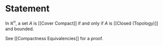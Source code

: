 # Statement

In $\mathbb{R}^n$, a set $A$ is [[Cover Compact]] if and only if $A$ is [[Closed (Topology)]] and bounded.

See [[Compactness Equivalencies]] for a proof.